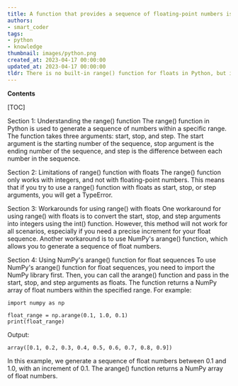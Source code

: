 ```yaml
---
title: A function that provides a sequence of floating-point numbers is called as a 'range() for floats'
authors:
- smart_coder
tags:
- python
- knowledge
thumbnail: images/python.png
created_at: 2023-04-17 00:00:00
updated_at: 2023-04-17 00:00:00
tldr: There is no built-in range() function for floats in Python, but it can be implemented using a custom function.
---
```


**Contents**

[TOC]

Section 1: Understanding the range() function
The range() function in Python is used to generate a sequence of numbers within a specific range. The function takes three arguments: start, stop, and step. The start argument is the starting number of the sequence, stop argument is the ending number of the sequence, and step is the difference between each number in the sequence. 

Section 2: Limitations of range() function with floats
The range() function only works with integers, and not with floating-point numbers. This means that if you try to use a range() function with floats as start, stop, or step arguments, you will get a TypeError.

Section 3: Workarounds for using range() with floats
One workaround for using range() with floats is to convert the start, stop, and step arguments into integers using the int() function. However, this method will not work for all scenarios, especially if you need a precise increment for your float sequence. Another workaround is to use NumPy's arange() function, which allows you to generate a sequence of float numbers. 

Section 4: Using NumPy's arange() function for float sequences
To use NumPy's arange() function for float sequences, you need to import the NumPy library first. Then, you can call the arange() function and pass in the start, stop, and step arguments as floats. The function returns a NumPy array of float numbers within the specified range. For example:

```
import numpy as np

float_range = np.arange(0.1, 1.0, 0.1)
print(float_range)
```

Output:
```
array([0.1, 0.2, 0.3, 0.4, 0.5, 0.6, 0.7, 0.8, 0.9])
```

In this example, we generate a sequence of float numbers between 0.1 and 1.0, with an increment of 0.1. The arange() function returns a NumPy array of float numbers.

